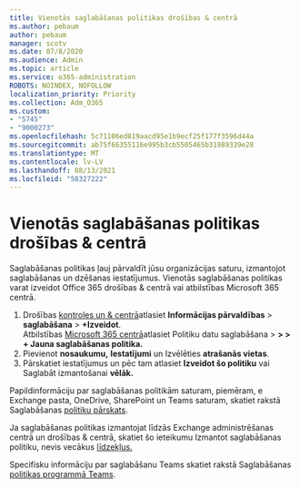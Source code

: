 ```yaml
---
title: Vienotās saglabāšanas politikas drošības & centrā
ms.author: pebaum
author: pebaum
manager: scotv
ms.date: 07/8/2020
ms.audience: Admin
ms.topic: article
ms.service: o365-administration
ROBOTS: NOINDEX, NOFOLLOW
localization_priority: Priority
ms.collection: Adm_O365
ms.custom:
- "5745"
- "9000273"
ms.openlocfilehash: 5c71106ed819aacd95e1b9ecf25f177f3596d44a
ms.sourcegitcommit: ab75f66355116e995b3cb5505465b31989339e28
ms.translationtype: MT
ms.contentlocale: lv-LV
ms.lasthandoff: 08/13/2021
ms.locfileid: "58327222"
---
```

# <a name="unified-retention-policies-in-the-security--compliance-center"></a>Vienotās saglabāšanas politikas drošības & centrā

Saglabāšanas politikas ļauj pārvaldīt jūsu organizācijas saturu, izmantojot saglabāšanas un dzēšanas iestatījumus. Vienotās saglabāšanas politikas varat izveidot Office 365 drošības & centrā vai atbilstības Microsoft 365 centrā. 

1. Drošības [kontroles un & centrā](https://go.microsoft.com/fwlink/p/?linkid=2077143)atlasiet **Informācijas pārvaldības**  >  **saglabāšana**  >  **+Izveidot**. <br/>
    Atbilstības [Microsoft 365 centrā](https://go.microsoft.com/fwlink/p/?linkid=2077149)atlasiet Politiku datu saglabāšana  >  **> > + Jauna saglabāšanas politika.**
2. Pievienot **nosaukumu,** **Iestatījumi** un Izvēlēties **atrašanās vietas**.
3. Pārskatiet iestatījumus un pēc tam atlasiet **Izveidot šo politiku** vai Saglabāt izmantošanai **vēlāk.**  
      
Papildinformāciju par saglabāšanas politikām saturam, piemēram, e Exchange pasta, OneDrive, SharePoint un Teams saturam, skatiet rakstā Saglabāšanas [politiku pārskats](https://go.microsoft.com/fwlink/?linkid=2127785).  
    
Ja saglabāšanas politikas izmantojat līdzās Exchange administrēšanas centrā un drošības & centrā, skatiet šo ieteikumu Izmantot saglabāšanas politiku, nevis vecākus [līdzekļus.](https://docs.microsoft.com/microsoft-365/compliance/retention-policies#use-a-retention-policy-instead-of-older-features)  
    
Specifisku informāciju par saglabāšanu Teams skatiet rakstā Saglabāšanas [politikas programmā Teams](https://docs.microsoft.com/microsoftteams/retention-policies).